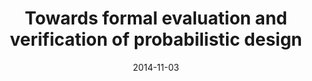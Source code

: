 ---
title: "Towards formal evaluation and verification of probabilistic design"
collection: publications
permalink: /publication/2014-11-03-iccad-2014
date: 2014-11-03
venue: 'ICCAD'
paperurl: 'https://doi.org/10.1109/ICCAD.2014.7001372'
citation: 'Nian-Ze Lee and Jie-Hong R. Jiang. In Proceedings of the International Conference on Computer-Aided Design, ICCAD, pages 340-347. IEEE, 2014.'
---